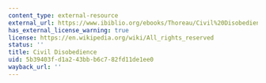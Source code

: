 ```yaml
---
content_type: external-resource
external_url: https://www.ibiblio.org/ebooks/Thoreau/Civil%20Disobedience.pdf
has_external_license_warning: true
license: https://en.wikipedia.org/wiki/All_rights_reserved
status: ''
title: Civil Disobedience
uid: 5b39403f-d1a2-43bb-b6c7-82fd11de1ee0
wayback_url: ''
---
```

